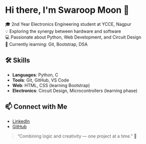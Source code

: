 # Hi there, I'm Swaroop Moon 👋

🎓 2nd Year Electronics Engineering student at YCCE, Nagpur  
💡 Exploring the synergy between hardware and software  
💻 Passionate about Python, Web Development, and Circuit Design  
🎯 Currently learning: Git, Bootstrap, DSA

## 🛠️ Skills
- **Languages**: Python, C
- **Tools**: Git, GitHub, VS Code
- **Web**: HTML, CSS (learning Bootstrap)
- **Electronics**: Circuit Design, Microcontrollers (learning phase)

## 📫 Connect with Me
- [LinkedIn](https://www.linkedin.com/in/swaroop-moon/)
- [GitHub](https://github.com/SwaroopMoon)

> “Combining logic and creativity — one project at a time.” 🌟
